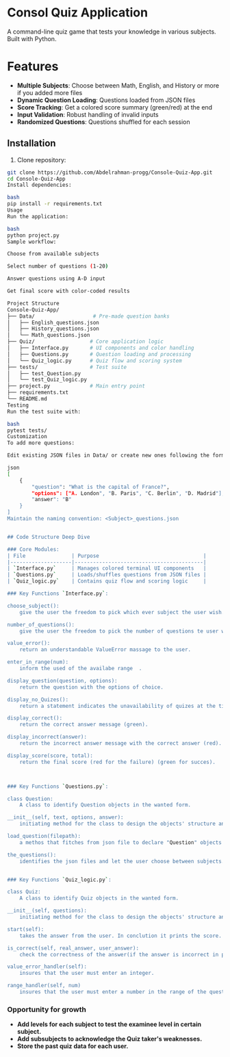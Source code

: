 # Consol Quiz Application 

A command-line quiz game that tests your knowledge in various subjects. Built with Python.


# Features 
- **Multiple Subjects**: Choose between Math, English, and History or more if you added more files
- **Dynamic Question Loading**: Questions loaded from JSON files
- **Score Tracking**: Get a colored score summary (green/red) at the end
- **Input Validation**: Robust handling of invalid inputs
- **Randomized Questions**: Questions shuffled for each session


## Installation
1. Clone repository:
```bash
git clone https://github.com/Abdelrahman-progg/Console-Quiz-App.git
cd Console-Quiz-App
Install dependencies:

bash
pip install -r requirements.txt
Usage
Run the application:

bash
python project.py
Sample workflow:

Choose from available subjects

Select number of questions (1-20)

Answer questions using A-D input

Get final score with color-coded results

Project Structure
Console-Quiz-App/
├── Data/                   # Pre-made question banks
│   ├── English_questions.json
│   ├── History_questions.json
│   └── Math_questions.json
├── Quiz/                  # Core application logic
│   ├── Interface.py       # UI components and color handling
│   ├── Questions.py       # Question loading and processing
│   └── Quiz_logic.py      # Quiz flow and scoring system
├── tests/                 # Test suite
│   ├── test_Question.py
│   └── test_Quiz_logic.py
├── project.py             # Main entry point
├── requirements.txt
└── README.md
Testing
Run the test suite with:

bash
pytest tests/
Customization
To add more questions:

Edit existing JSON files in Data/ or create new ones following the format:

json
[
    {
        "question": "What is the capital of France?",
        "options": ["A. London", "B. Paris", "C. Berlin", "D. Madrid"],
        "answer": "B"
    }
]
Maintain the naming convention: <Subject>_questions.json


## Code Structure Deep Dive 

### Core Modules:
| File               | Purpose                                  |
|--------------------|------------------------------------------|
| `Interface.py`     | Manages colored terminal UI components   |
| `Questions.py`     | Loads/shuffles questions from JSON files |
| `Quiz_logic.py`    | Contains quiz flow and scoring logic     |

### Key Functions `Interface.py`:

choose_subject():
    give the user the freedom to pick which ever subject the user wish.

number_of_questions():
    give the user the freedom to pick the number of questions te user wish to solve (in the range of existing questions).

value_error():
    return an understandable ValueError massage to the user.

enter_in_range(num):
    inform the used of the availabe range  .

display_question(question, options):
    return the question with the options of choice.

display_no_Quizes():
    return a statement indicates the unavailability of quizes at the time.

display_correct():
    return the correct answer message (green).

display_incorrect(answer):
    return the incorrect answer message with the correct answer (red).

display_score(score, total):
    return the final score (red for the failure) (green for succes).



### Key Functions `Questions.py`:

class Question:
    A class to identify Question objects in the wanted form.

__init__(self, text, options, answer):
    initiating method for the class to design the objects' structure and declare objects.

load_question(filepath):
    a methos that fitches from json file to declare "Question" objects and returns the objects in random order.

the_questions():
    identifies the json files and let the user choose between subjects.load the questions from the json file and return them.


### Key Functions `Quiz_logic.py`:

class Quiz:
    A class to identify Quiz objects in the wanted form.    

__init__(self, questions):
    initiating method for the class to design the objects' structure and declare objects.

start(self):
    takes the answer from the user. In conclution it prints the score.

is_correct(self, real_answer, user_answer):
    check the correctness of the answer(if the answer is incorrect in print the right answer).

value_error_handler(self):
    insures that the user must enter an integer.

range_handler(self, num)
    insures that the user must enter a number in the range of the questions.

```

### Opportunity for growth
- **Add levels for each subject to test the examinee level in certain subject.**
- **Add subsubjects to acknowledge the Quiz taker's weaknesses.**
- **Store the past quiz data for each user.**
